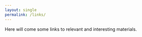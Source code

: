 ```yaml
---
layout: single
permalink: /links/
---
```


Here will come some links to relevant and interesting materials. 
